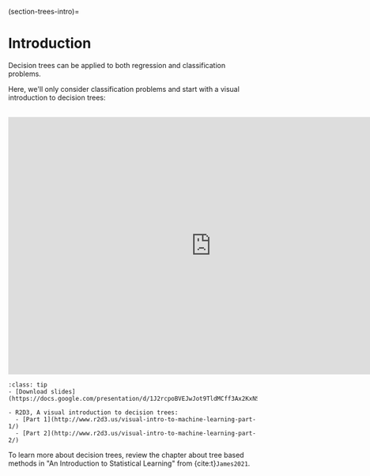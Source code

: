 (section-trees-intro)=
# Introduction

Decision trees can be applied to both regression and classification problems. 

Here, we'll only consider classification problems and start with a visual introduction to decision trees:

<br>

<iframe src="https://docs.google.com/presentation/d/e/2PACX-1vR_xRajUDgIqxVXkQBvex_bpDS0SliNOcmbWztp-07jrVxPLLaHEgcFOsQxAmK7eGekvmV-GqbBwBjw/embed?start=false&loop=false&delayms=3000" frameborder="0" width="820" height="520" allowfullscreen="true" mozallowfullscreen="true" webkitallowfullscreen="true"></iframe>

<br>

```{admonition} Resources
:class: tip
- [Download slides](https://docs.google.com/presentation/d/1J2rcpoBVEJwJot9TldMCff3Ax2KxNSddxrDcYSXfNLg/export/pdf)

- R2D3, A visual introduction to decision trees:
  - [Part 1](http://www.r2d3.us/visual-intro-to-machine-learning-part-1/)
  - [Part 2](http://www.r2d3.us/visual-intro-to-machine-learning-part-2/)

```

To learn more about decision trees, review the chapter about tree based methods in "An Introduction to Statistical Learning" from {cite:t}`James2021`.